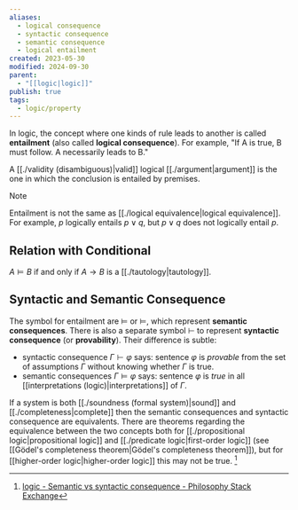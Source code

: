 ```yaml
---
aliases:
  - logical consequence
  - syntactic consequence
  - semantic consequence
  - logical entailment
created: 2023-05-30
modified: 2024-09-30
parent:
  - "[[logic|logic]]"
publish: true
tags:
  - logic/property
---
```

In logic, the concept where one kinds of rule leads to another is called **entailment** (also called **logical consequence**). For example, "If A is true, B must follow. A necessarily leads to B."

A [[./validity (disambiguous)|valid]] logical [[./argument|argument]] is the one in which the conclusion is entailed by premises.

> [!note]
> Entailment is not the same as [[./logical equivalence|logical equivalence]]. For example, $p$ logically entails $p \lor q$, but $p \lor q$ does not logically entail $p$.

## Relation with Conditional
$A \vDash B$ if and only if $A \to B$ is a [[./tautology|tautology]].

## Syntactic and Semantic Consequence
The symbol for entailment are $\vDash$ or $\models$, which represent **semantic consequences**. There is also a separate symbol $\vdash$ to represent **syntactic consequence** (or **provability**). Their difference is subtle:
- syntactic consequence $\Gamma \vdash \varphi$ says: sentence $\varphi$ is _provable_ from the set of assumptions $\Gamma$ without knowing whether $\Gamma$ is true.
- semantic consequences $\Gamma \vDash \varphi$ says: sentence $\varphi$ is _true_ in all [[interpretations (logic)|interpretations]] of $\Gamma$.

If a system is both [[./soundness (formal system)|sound]] and [[./completeness|complete]] then the semantic consequences and syntactic consequence are equivalents. There are theorems regarding the equivalence between the two concepts both for [[./propositional logic|propositional logic]] and [[./predicate logic|first-order logic]] (see [[Gödel's completeness theorem|Gödel's completeness theorem]]), but for [[higher-order logic|higher-order logic]] this may not be true. [^1]


[^1]: [logic - Semantic vs syntactic consequence - Philosophy Stack Exchange](https://philosophy.stackexchange.com/questions/10785/semantic-vs-syntactic-consequence)
